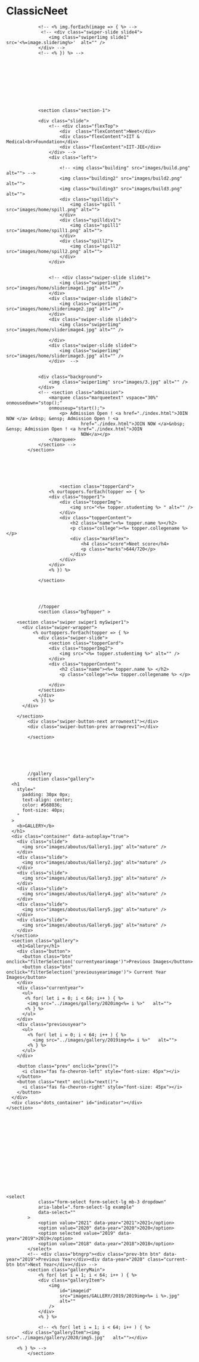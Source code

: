 # ClassicNeet


<!-- <div class="swiper-slide slide1">
					<img class="swiper1img" src="images/home/sliderimage1.jpg" alt="" />
				</div>
				<div class="swiper-slide slide2">
					<img class="swiper1img" src="images/home/sliderimage2.jpg" alt="" />
				</div>
				<div class="swiper-slide slide3">
					<img class="swiper1img" src="images/home/sliderimage4.jpg" alt="" />
	
				</div>
				<div class="swiper-slide slide4">
					<img class="swiper1img" src="images/home/sliderimage3.jpg" alt="" />
				</div> -->
				<!-- <% img.forEach(image => { %> -->
				 <!-- <div class="swiper-slide slide4">
					<img class="swiper1img slide1" src='<%=image.sliderimg%>'  alt="" />
				</div> -->
				<!-- <% }) %> -->










				<section class="section-1">
				
				<div class="slide">
					<!-- <div class="flexTop">
						<div  class="flexContent">Neet</div>
						<div class="flexContent">IIT & Medical<br>Foundation</div>
						<div class="flexContent">IIT-JEE</div>
					</div> -->
					<div class="left">
						
						<!-- <img class="building" src="images/build.png" alt=""> -->
						<img class="building2" src="images/build2.png" alt="">
						<img class="building3" src="images/build3.png" alt="">
						<div class="spilldiv">
							<img class="spill " src="images/home/spill.png" alt="">
						</div>
						<div class="spilldiv1">
							<img class="spill1" src="images/home/spill1.png" alt="">
						</div>
						<div class="spill2">
							<img class="spill2" src="images/home/spill2.png" alt="">
						</div>
					</div>
					
					
					<!-- <div class="swiper-slide slide1">
						<img class="swiper1img" src="images/home/sliderimage1.jpg" alt="" />
					</div>
					<div class="swiper-slide slide2">
						<img class="swiper1img" src="images/home/sliderimage2.jpg" alt="" />
					</div>
					<div class="swiper-slide slide3">
						<img class="swiper1img" src="images/home/sliderimage4.jpg" alt="" />
		
					</div>
					<div class="swiper-slide slide4">
						<img class="swiper1img" src="images/home/sliderimage3.jpg" alt="" />
					</div>  -->
				
				
				<div class="background">
					<img class="swiper1img" src="images/3.jpg" alt="" /> 
				</div>
				<!-- <section class="admission">
					<marquee class="marqueetext" vspace="30%" onmousedown="stop();"
					onmouseup="start();">
						<p> Admission Open ! <a href="./index.html">JOIN NOW </a> &nbsp; &ensp; Admission Open ! <a
								href="./index.html">JOIN NOW </a>&nbsp; &ensp; Admission Open ! <a href="./index.html">JOIN
								NOW</a></p>
					</marquee>
				</section> -->
			</section>






						<section class="topperCard">
					<% ourtoppers.forEach(topper => { %>
					<div class="topper1">
						<div class="topperImg">
							<img src="<%= topper.studentimg %> " alt="" />
						</div>
						<div class="topperContent">
							<h2 class="name"><%= topper.name %></h2>
							<p class="college"><%= topper.collegename %></p>
							<div class="markFlex">
								<h4 class="score">Neet score</h4>
								<p class="marks">644/720</p>
							</div>
						</div>
					</div>
					<% }) %>
				
				</section>




				//topper 
				<section class="bgTopper" >
				
        <section class="swiper swiper1 mySwiper1">
          <div class="swiper-wrapper">
			  <% ourtoppers.forEach(topper => { %>
				<div class="swiper-slide">
					<section class="topperCard">
					<div class="topperImg2">
						<img src="<%= topper.studentimg %>" alt="" />
					</div>
					<div class="topperContent">
						<h2 class="name"><%= topper.name %> </h2>
						<p class="college"><%= topper.collegename %> </p>
						
					</div>
				</section>   
				</div>
			  <% }) %>
          </div>

        </section>
			<div class="swiper-button-next arrownext1"></div>
          	<div class="swiper-button-prev arrowprev1"></div>
		
			</section>






			//gallery 
			<section class="gallery">
      <h1
        style="
          padding: 30px 0px;
          text-align: center;
          color: #568036;
          font-size: 40px;
        "
      >
        <b>GALLERY</b>
      </h1>
      <div class="container" data-autoplay="true">
        <div class="slide">
          <img src="images/aboutus/Gallery1.jpg" alt="nature" />
        </div>
        <div class="slide">
          <img src="images/aboutus/Gallery2.jpg" alt="nature" />
        </div>
        <div class="slide">
          <img src="images/aboutus/Gallery3.jpg" alt="nature" />
        </div>
        <div class="slide">
          <img src="images/aboutus/Gallery4.jpg" alt="nature" />
        </div>
        <div class="slide">
          <img src="images/aboutus/Gallery5.jpg" alt="nature" />
        </div>
        <div class="slide">
          <img src="images/aboutus/Gallery6.jpg" alt="nature" />
        </div>
      </section>
      <section class="gallery">
        <h1>Gallery</h1>
        <div class="button">
          <button class="btn" onclick="filterSelection('currentyearimage')">Previous Images</button>
          <button class="btn" onclick="filterSelection('previousyearimage')"> Current Year Images</button>
        </div>
        <div class="currentyear">
          <ul>
           <% for( let i = 0; i < 64; i++ ) { %>
            <img src="../images/gallery/2020img<%= i %>"   alt="">
           <% } %>
          </ul>
        </div>
        <div class="previousyear">
          <ul>
            <% for( let i = 0; i < 64; i++ ) { %>
              <img src="../images/gallery/2019img<%= i %>"   alt="">
            <% } %>
          </ul>
        </div>

        <button class="prev" onclick="prev()">
          <i class="fas fa-chevron-left" style="font-size: 45px"></i>
        </button>
        <button class="next" onclick="next()">
          <i class="fas fa-chevron-right" style="font-size: 45px"></i>
        </button>
      </div>
      <div class="dots_container" id="indicator"></div>
    </section>
















	<select
				class="form-select form-select-lg mb-3 dropdown"
				aria-label=".form-select-lg example"
				data-select=""
			>
				<option value="2021" data-year="2021">2021</option>
				<option value="2020" data-year="2020">2020</option>
				<option selected value="2019" data-year="2019">2019</option>
				<option value="2018" data-year="2018">2018</option>
			</select>
			<!-- <div class="btngrp"><div class="prev-btn btn" data-year="2019">Previous Year</div><div data-year="2020" class="current-btn btn">Next Year</div></div> -->
			<section class="galleryMain">
				<% for( let i = 1; i < 64; i++ ) { %>
				<div class="galleryItem">
					<img
						id="imageid"
						src="images/GALLERY/2019/2019img<%= i %>.jpg"
						alt=""
					/>
				</div>
				<% } %>

				<!-- <% for( let i = 1; i < 64; i++ ) { %>
          <div class="galleryItem"><img  src="../images/gallery/2020/img5.jpg"   alt=""></div>
        
        <% } %> -->
			</section>